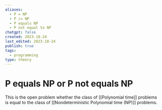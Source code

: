 ```yaml
---
aliases:
  - P = NP
  - P /= NP
  - P equals NP
  - P not equal to NP
chatgpt: false
created: 2023-10-24
last_edited: 2023-10-24
publish: true
tags:
  - programming
type: theory
---
```

# P equals NP or P not equals NP

This is the open problem whether the class of [[Polynomial time]] problems is equal to the class of [[Nondeterministic Polynomial time (NP)]] problems.
